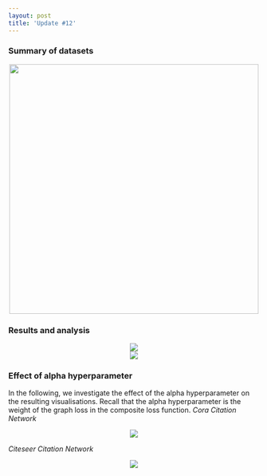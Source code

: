 ```yaml
---
layout: post
title: 'Update #12'
---
```

### Summary of datasets
<center>
<img src="{{ site.baseurl }}/public/update_12/datasets.png" width="500">
</center>

### Results and analysis
<center>
<img src="{{ site.baseurl }}/public/update_12/grp1.png">
</center>

<center>
<img src="{{ site.baseurl }}/public/update_12/grp2.png">
</center>

### Effect of alpha hyperparameter
In the following, we investigate the effect of the alpha hyperparameter on the resulting visualisations. Recall that the alpha hyperparameter is the weight of the graph loss in the composite loss function.
_Cora Citation Network_
<center>
<img src="{{ site.baseurl }}/public/update_12/cora.png">
</center>

_Citeseer Citation Network_
<center>
<img src="{{ site.baseurl }}/public/update_12/citeseer.png">
</center>

